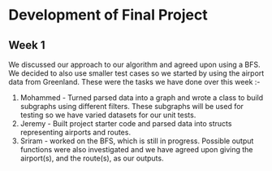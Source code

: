 # Development of Final Project

## Week 1

We discussed our approach to our algorithm and agreed upon using a BFS. We decided to also use smaller test cases so we started by using the airport data from Greenland. These were the tasks we have done over this week :- 

1.  Mohammed - Turned parsed data into a graph and wrote a class to build subgraphs using different filters. These subgraphs will be used for testing so we have varied datasets for our unit tests. 
2. Jeremy - Built project starter code and parsed data into structs representing airports and routes.
3. Sriram - worked on the BFS, which is still in progress. Possible output functions were also investigated and we have agreed upon giving the airport(s), and the route(s), as our outputs.   
